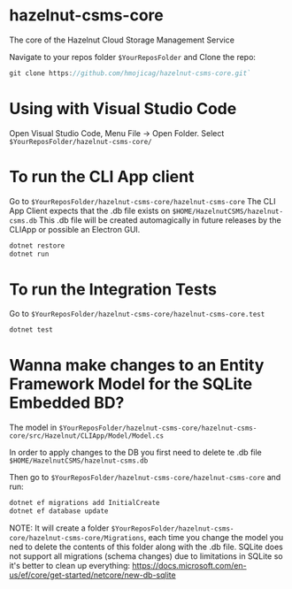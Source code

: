 # hazelnut-csms-core
The core of the Hazelnut Cloud Storage Management Service

Navigate to your repos folder `$YourReposFolder` and
Clone the repo:
```javascript
git clone https://github.com/hmojicag/hazelnut-csms-core.git`
```

# Using with Visual Studio Code
Open Visual Studio Code, Menu File -> Open Folder.
Select `$YourReposFolder/hazelnut-csms-core/`

# To run the CLI App client
Go to `$YourReposFolder/hazelnut-csms-core/hazelnut-csms-core`
The CLI App Client expects that the .db file exists on `$HOME/HazelnutCSMS/hazelnut-csms.db`
This .db file will be created automagically in future releases by the CLIApp or possible an Electron GUI.

```javascript
dotnet restore
dotnet run
```

# To run the Integration Tests
Go to `$YourReposFolder/hazelnut-csms-core/hazelnut-csms-core.test`
```javascript
dotnet test
```

# Wanna make changes to an Entity Framework Model for the SQLite Embedded BD?
The model in `$YourReposFolder/hazelnut-csms-core/hazelnut-csms-core/src/Hazelnut/CLIApp/Model/Model.cs`

In order to apply changes to the DB you first need to delete te .db file `$HOME/HazelnutCSMS/hazelnut-csms.db`

Then go to `$YourReposFolder/hazelnut-csms-core/hazelnut-csms-core` and run:
```javascript
dotnet ef migrations add InitialCreate
dotnet ef database update
```

NOTE: It will create a folder `$YourReposFolder/hazelnut-csms-core/hazelnut-csms-core/Migrations`, each time you change the model you ned to delete the contents of this folder along with the .db file. SQLite does not support all migrations (schema changes) due to limitations in SQLite so it's better to clean up everything: https://docs.microsoft.com/en-us/ef/core/get-started/netcore/new-db-sqlite
